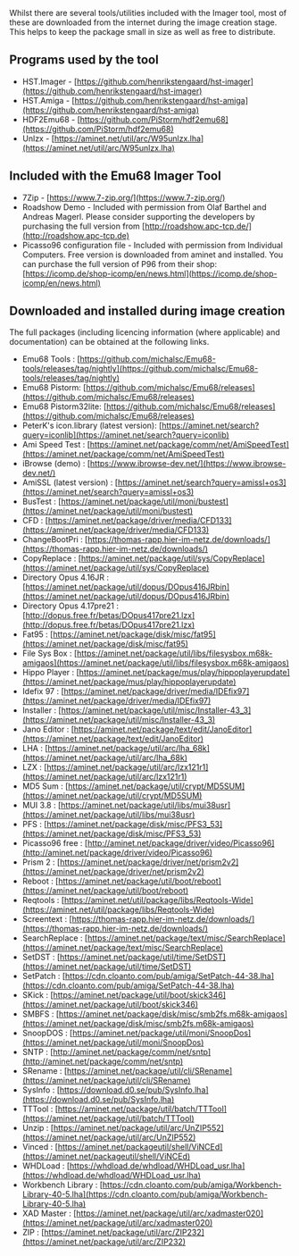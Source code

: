 Whilst there are several tools/utilities included with the Imager tool, most of these are downloaded from the internet during the image creation stage. This helps to keep the package small in size as well as free to distribute. 

## Programs used by the tool

- HST.Imager - [https://github.com/henrikstengaard/hst-imager](https://github.com/henrikstengaard/hst-imager)
- HST.Amiga - [https://github.com/henrikstengaard/hst-amiga](https://github.com/henrikstengaard/hst-amiga)
- HDF2Emu68 - [https://github.com/PiStorm/hdf2emu68](https://github.com/PiStorm/hdf2emu68)
- Unlzx - [https://aminet.net/util/arc/W95unlzx.lha](https://aminet.net/util/arc/W95unlzx.lha)

  
## Included with the Emu68 Imager Tool

- 7Zip - [https://www.7-zip.org/](https://www.7-zip.org/)
- Roadshow Demo - Included with permission from Olaf Barthel and Andreas Magerl. Please consider supporting the developers by purchasing the full version from [http://roadshow.apc-tcp.de/](http://roadshow.apc-tcp.de)
- Picasso96 configuration file - Included with permission from Individual Computers. Free version is downloaded from aminet and installed. You can purchase the full version of P96 from their shop: [https://icomp.de/shop-icomp/en/news.html](https://icomp.de/shop-icomp/en/news.html)

## Downloaded and installed during image creation

The full packages (including licencing information (where applicable) and documentation) can be obtained at the following links. 

- Emu68 Tools : [https://github.com/michalsc/Emu68-tools/releases/tag/nightly](https://github.com/michalsc/Emu68-tools/releases/tag/nightly)
- Emu68 Pistorm: [https://github.com/michalsc/Emu68/releases](https://github.com/michalsc/Emu68/releases)
- Emu68 Pistorm32lite: [https://github.com/michalsc/Emu68/releases](https://github.com/michalsc/Emu68/releases)
- PeterK's icon.library (latest version): [https://aminet.net/search?query=iconlib](https://aminet.net/search?query=iconlib)
- Ami Speed Test : [https://aminet.net/package/comm/net/AmiSpeedTest](https://aminet.net/package/comm/net/AmiSpeedTest)
- iBrowse (demo) : [https://www.ibrowse-dev.net/](https://www.ibrowse-dev.net/)
- AmiSSL (latest version) : [https://aminet.net/search?query=amissl+os3](https://aminet.net/search?query=amissl+os3)
- BusTest : [https://aminet.net/package/util/moni/bustest](https://aminet.net/package/util/moni/bustest)
- CFD : [https://aminet.net/package/driver/media/CFD133](https://aminet.net/package/driver/media/CFD133)
- ChangeBootPri : [https://thomas-rapp.hier-im-netz.de/downloads/](https://thomas-rapp.hier-im-netz.de/downloads/)
- CopyReplace : [https://aminet.net/package/util/sys/CopyReplace](https://aminet.net/package/util/sys/CopyReplace)
- Directory Opus 4.16JR : [https://aminet.net/package/util/dopus/DOpus416JRbin](https://aminet.net/package/util/dopus/DOpus416JRbin)
- Directory Opus 4.17pre21 : [http://dopus.free.fr/betas/DOpus417pre21.lzx](http://dopus.free.fr/betas/DOpus417pre21.lzx)
- Fat95 : [https://aminet.net/package/disk/misc/fat95](https://aminet.net/package/disk/misc/fat95)
- File Sys Box : [https://aminet.net/package/util/libs/filesysbox.m68k-amigaos](https://aminet.net/package/util/libs/filesysbox.m68k-amigaos)
- Hippo Player : [https://aminet.net/package/mus/play/hippoplayerupdate](https://aminet.net/package/mus/play/hippoplayerupdate)
- Idefix 97 : [https://aminet.net/package/driver/media/IDEfix97](https://aminet.net/package/driver/media/IDEfix97)
- Installer : [https://aminet.net/package/util/misc/Installer-43_3](https://aminet.net/package/util/misc/Installer-43_3)
- Jano Editor : [https://aminet.net/package/text/edit/JanoEditor](https://aminet.net/package/text/edit/JanoEditor)
- LHA : [https://aminet.net/package/util/arc/lha_68k](https://aminet.net/package/util/arc/lha_68k)
- LZX : [https://aminet.net/package/util/arc/lzx121r1](https://aminet.net/package/util/arc/lzx121r1)
- MD5 Sum : [https://aminet.net/package/util/crypt/MD5SUM](https://aminet.net/package/util/crypt/MD5SUM)
- MUI 3.8 : [https://aminet.net/package/util/libs/mui38usr](https://aminet.net/package/util/libs/mui38usr)
- PFS : [https://aminet.net/package/disk/misc/PFS3_53](https://aminet.net/package/disk/misc/PFS3_53)
- Picasso96 free : [http://aminet.net/package/driver/video/Picasso96](http://aminet.net/package/driver/video/Picasso96)
- Prism 2 : [https://aminet.net/package/driver/net/prism2v2](https://aminet.net/package/driver/net/prism2v2)
- Reboot : [https://aminet.net/package/util/boot/reboot](https://aminet.net/package/util/boot/reboot)
- Reqtools : [https://aminet.net/util/package/libs/Reqtools-Wide](https://aminet.net/util/package/libs/Reqtools-Wide)
- Screentext : [https://thomas-rapp.hier-im-netz.de/downloads/](https://thomas-rapp.hier-im-netz.de/downloads/)
- SearchReplace : [https://aminet.net/package/text/misc/SearchReplace](https://aminet.net/package/text/misc/SearchReplace)
- SetDST : [https://aminet.net/package/util/time/SetDST](https://aminet.net/package/util/time/SetDST)
- SetPatch : [https://cdn.cloanto.com/pub/amiga/SetPatch-44-38.lha](https://cdn.cloanto.com/pub/amiga/SetPatch-44-38.lha)
- SKick : [https://aminet.net/package/util/boot/skick346](https://aminet.net/package/util/boot/skick346)
- SMBFS : [https://aminet.net/package/disk/misc/smb2fs.m68k-amigaos](https://aminet.net/package/disk/misc/smb2fs.m68k-amigaos)
- SnoopDOS : [https://aminet.net/package/util/moni/SnoopDos](https://aminet.net/package/util/moni/SnoopDos)
- SNTP : [http://aminet.net/package/comm/net/sntp](http://aminet.net/package/comm/net/sntp)
- SRename : [https://aminet.net/package/util/cli/SRename](https://aminet.net/package/util/cli/SRename)
- SysInfo : [https://download.d0.se/pub/SysInfo.lha](https://download.d0.se/pub/SysInfo.lha)
- TTTool : [https://aminet.net/package/util/batch/TTTool](https://aminet.net/package/util/batch/TTTool)
- Unzip : [https://aminet.net/package/util/arc/UnZIP552](https://aminet.net/package/util/arc/UnZIP552)
- Vinced : [https://aminet.net/packageutil/shell/ViNCEd](https://aminet.net/packageutil/shell/ViNCEd)
- WHDLoad : [https://whdload.de/whdload/WHDLoad_usr.lha](https://whdload.de/whdload/WHDLoad_usr.lha)
- Workbench Library : [https://cdn.cloanto.com/pub/amiga/Workbench-Library-40-5.lha](https://cdn.cloanto.com/pub/amiga/Workbench-Library-40-5.lha)
- XAD Master : [https://aminet.net/package/util/arc/xadmaster020](https://aminet.net/package/util/arc/xadmaster020)
- ZIP : [https://aminet.net/package/util/arc/ZIP232](https://aminet.net/package/util/arc/ZIP232)
